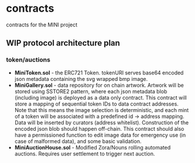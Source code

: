 # contracts
contracts for the MINI project


## WIP protocol architecture plan

### token/auctions

- **MiniToken.sol** - the ERC721 Token. tokenURI serves base64 encoded json metadata containing the svg wrapped bmp image.
- **MiniGallery.sol** - data repository for on chain artwork. Artwork will be stored using SSTORE2 pattern, where each json metadata blob (including image) is deployed as a data only contract. This contract will store a mapping of sequential token IDs to data contract addresses. Note that this means the image selection is deterministic, and each mint of a token will be associated with a predefined id -> address mapping. Data will be inserted by curators (address whitelist). Construction of the encoded json blob should happen off-chain. This contract should also have a permissioned function to edit image data for emergency use (in case of malformed data), and some basic validation.
- **MiniAuctionHouse.sol** - Modified Zora/Nouns rolling automated auctions. Requires user settlement to trigger next auction.
